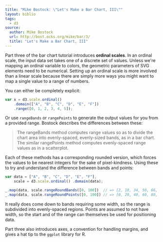 ```yaml
---
title: "Mike Bostock: \"Let's Make a Bar Chart, III\""
layout: biblio
tags:
  - d3
source:
  author: Mike Bostock
  url: http://bost.ocks.org/mike/bar/3/
  title: "Let's Make a Bar Chart, III"
---
```


Part three of the bar chart tutorial introduces **ordinal scales**. In an ordinal scale, the input data set takes one of a discrete set of values. Unless we're mapping an ordinal variable to colors, the geometric parameters of SVG elements need to be numerical. Setting up an ordinal scale is more involved than a linear scale because there are simply more ways you might want to map a single value to a range of numbers.

You can either be completely explicit:

```javascript
var x = d3.scale.ordinal()
    .domain(["A", "B", "C", "D", "E", "F"])
    .range([0, 1, 2, 3, 4, 5]);
```

Or use `rangeBands` or `rangePoints` to generate the output values for you from a provided range. Bostock describes the differences between these:

> The rangeBands method computes range values so as to divide the chart area into evenly-spaced, evenly-sized bands, as in a bar chart. The similar rangePoints method computes evenly-spaced range values as in a scatterplot.

Each of these methods has a corresponding rounded version, which forces the values to be nearest integers for the sake of pixel-kindness. Using these to try and understand the difference between bands and points:

```javascript
var data = ["A", "B", "C", "D", "E", "F"],
    scale = d3.scale.ordinal() .domain(data);

_.map(data, scale.rangeRoundBands([0, 100])  // => [2, 18, 34, 50, 66, 82]
_.map(data, scale.rangeRoundPoints([0, 100]) // => [0, 20, 40, 60, 80, 100]
```


It really does come down to bands requiring some width, so the range is subdivided into evenly-spaced regions. Points are assumed to not have width, so the start and of the range can themselves be used for positioning data.

Part three also introduces axes, a convention for handling margins, and gives a hat tip to the `ggplot` library for R.
